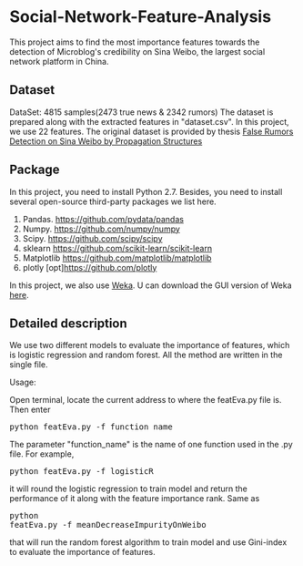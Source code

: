 # Social-Network-Feature-Analysis
This project aims to find the most importance features towards the detection of Microblog's credibility on Sina Weibo, the largest social network platform in China.

## Dataset
DataSet:
4815 samples(2473 true news & 2342 rumors)
The dataset is prepared along with the extracted features in "dataset.csv". In this project, we use 22 features.
The original dataset is provided by thesis
[False Rumors Detection on Sina Weibo by Propagation Structures](http://www.cs.sjtu.edu.cn/~kzhu/papers/kzhu-rumor.pdf)


## Package
In this project, you need to install Python 2.7. Besides, you need to install several open-source third-party packages we list here.

1. Pandas. https://github.com/pydata/pandas
2. Numpy. https://github.com/numpy/numpy
3. Scipy. https://github.com/scipy/scipy
4. sklearn https://github.com/scikit-learn/scikit-learn
5. Matplotlib https://github.com/matplotlib/matplotlib
6. plotly [opt]https://github.com/plotly

In this project, we also use [Weka](https://weka.wikispaces.com/Subversion). U can download the GUI version of Weka [here](http://www.cs.waikato.ac.nz/ml/weka/downloading.html).

## Detailed description
We use two different models to evaluate the importance of features, which is logistic regression and random forest. All the method are written in the single file. 

Usage:

Open terminal, locate the current address to where the featEva.py file is.
Then enter 
<pre>python featEva.py -f function_name</pre>
 The parameter "function_name" is the name of one function used in the .py file. For example, <pre>python featEva.py -f logisticR</pre> 
 it will round the logistic regression to train model and return the performance of it along with the feature importance rank. Same as <pre>python featEva.py -f meanDecreaseImpurityOnWeibo</pre> that will run the random forest algorithm to train model and use Gini-index to evaluate the importance of features.


